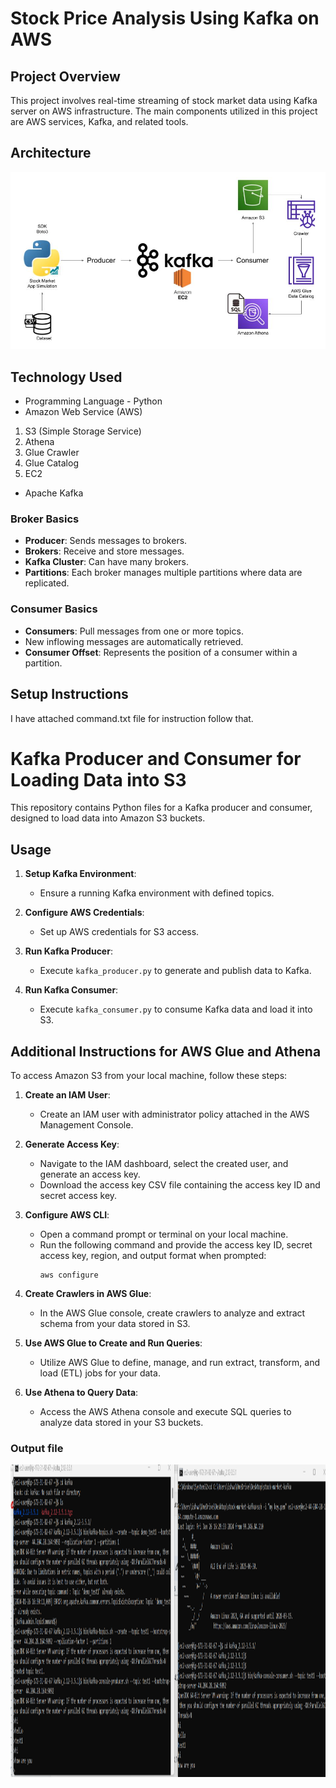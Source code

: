 # Stock Price Analysis Using Kafka on AWS

## Project Overview

This project involves real-time streaming of stock market data using Kafka server on AWS infrastructure. The main components utilized in this project are AWS services, Kafka, and related tools.
## Architecture 
<img src="Kafka-Architecture.jpg">

## Technology Used
- Programming Language - Python
- Amazon Web Service (AWS)
1. S3 (Simple Storage Service)
2. Athena
3. Glue Crawler
4. Glue Catalog
5. EC2
- Apache Kafka

### Broker Basics

- **Producer**: Sends messages to brokers.
- **Brokers**: Receive and store messages.
- **Kafka Cluster**: Can have many brokers.
- **Partitions**: Each broker manages multiple partitions where data are replicated.

### Consumer Basics

- **Consumers**: Pull messages from one or more topics.
- New inflowing messages are automatically retrieved.
- **Consumer Offset**: Represents the position of a consumer within a partition.

## Setup Instructions

I have attached command.txt file for instruction follow that.

# Kafka Producer and Consumer for Loading Data into S3

This repository contains Python files for a Kafka producer and consumer, designed to load data into Amazon S3 buckets.

## Usage

1. **Setup Kafka Environment**:
   - Ensure a running Kafka environment with defined topics.

2. **Configure AWS Credentials**:
   - Set up AWS credentials for S3 access.

3. **Run Kafka Producer**:
   - Execute `kafka_producer.py` to generate and publish data to Kafka.

4. **Run Kafka Consumer**:
   - Execute `kafka_consumer.py` to consume Kafka data and load it into S3.


## Additional Instructions for AWS Glue and Athena
To access Amazon S3 from your local machine, follow these steps:

1. **Create an IAM User**:
   - Create an IAM user with administrator policy attached in the AWS Management Console.

2. **Generate Access Key**:
   - Navigate to the IAM dashboard, select the created user, and generate an access key.
   - Download the access key CSV file containing the access key ID and secret access key.

3. **Configure AWS CLI**:
   - Open a command prompt or terminal on your local machine.
   - Run the following command and provide the access key ID, secret access key, region, and output format when prompted:
     ```
     aws configure
     ```

4. **Create Crawlers in AWS Glue**:
   - In the AWS Glue console, create crawlers to analyze and extract schema from your data stored in S3.

5. **Use AWS Glue to Create and Run Queries**:
   - Utilize AWS Glue to define, manage, and run extract, transform, and load (ETL) jobs for your data.

6. **Use Athena to Query Data**:
   - Access the AWS Athena console and execute SQL queries to analyze data stored in your S3 buckets.
  
### Output file 
  <img src="kafka_server.png" width="1000" height="500">



